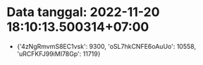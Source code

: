 # Data tanggal: 2022-11-20 18:10:13.500314+07:00

* {'4zNgRmvmS8EC1vsk': 9300, 'oSL7hkCNFE6oAuUo': 10558, 'uRCFKFJ99iMI78Gp': 11719}
